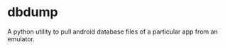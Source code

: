dbdump
======

A python utility to pull android database files of a particular app from an emulator.
